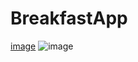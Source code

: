 # BreakfastApp

[image](https://user-images.githubusercontent.com/109075090/233986001-423f1f0a-5265-457e-94a9-4452ad11bf38.png)      ![image](https://user-images.githubusercontent.com/109075090/233986713-a3f71fa0-20f7-46e6-b6fb-bcd622559afc.png)

